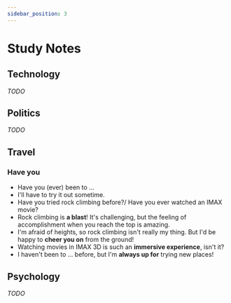```yaml
---
sidebar_position: 3
---
```


# Study Notes

## Technology

_TODO_

## Politics

_TODO_

## Travel

### Have you

- Have you (ever) been to ...
- I'll have to try it out sometime.
- Have you tried rock climbing before?/ Have you ever watched an IMAX movie?
- Rock climbing is **a blast**! It's challenging, but the feeling of accomplishment when you reach the top is amazing.
- I'm afraid of heights, so rock climbing isn't really my thing. But I'd be happy to **cheer you on** from the ground!
- Watching movies in IMAX 3D is such an **immersive experience**, isn't it?
- I haven't been to ... before, but I'm **always up for** trying new places!

## Psychology

_TODO_


